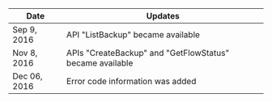 
| Date | Updates | 
|---------|---------|
| Sep 9, 2016 | API "ListBackup" became available | 
| Nov 8, 2016 | APIs "CreateBackup" and "GetFlowStatus" became available | 
| Dec 06, 2016 | Error code information was added | 
